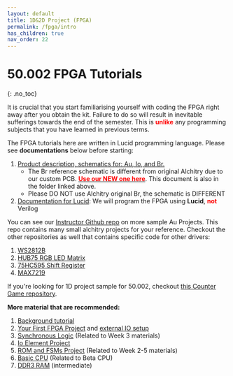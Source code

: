 ```yaml
---
layout: default
title: 1D&2D Project (FPGA)
permalink: /fpga/intro
has_children: true
nav_order: 22
---
```


# 50.002 FPGA Tutorials
{: .no_toc}

It is crucial that you start familiarising yourself with coding the FPGA right away after you obtain the kit. Failure to do so will result in inevitable sufferings towards the end of the semester. This is <span style="color:red; font-weight: bold;">unlike</span> any programming subjects that you have learned in previous terms.

The FPGA tutorials here are written in Lucid programming language. Please see **documentations** below before starting:
1. [Product description, schematics for: Au, Io, and Br. ](https://drive.google.com/drive/folders/1p8nP67o50hCzpcxhIxo2FYi0QfdDwFc2?usp=sharing)
   * The Br reference schematic is different from original Alchitry due to our custom PCB. [<span style="color:red; font-weight: bold;">Use our NEW one here</span>](https://drive.google.com/file/d/1T3Vth8YpqDq1iOcPEW6TWjwVH0-h-59C/view?usp=sharing). This document is also in the folder linked above. 
   * Please DO NOT use Alchitry original Br, the schematic is DIFFERENT
2. [Documentation for Lucid](https://drive.google.com/file/d/1QTdpkAp4nvukr1wNFe2W0YeYBmvZY1Am/view?usp=sharing): We will program the FPGA using **Lucid**, <span style="color:red; font-weight: bold;">not</span> Verilog
  


You can see our [Instructor Github repo](https://github.com/natalieagus/SampleAlchitryProjects) on more sample Au Projects. This repo contains many small alchitry projects for your reference. Checkout the other repositories as well that contains specific code for other drivers:

1. [WS2812B](https://github.com/natalieagus/ws2812b)
2. [HUB75 RGB LED Matrix](https://github.com/natalieagus/rgbledmatrix)
3. [75HC595 Shift Register](https://github.com/natalieagus/74hc595)
4. [MAX7219](https://github.com/natalieagus/max7219)

If you're looking for 1D project sample for 50.002, checkout [this Counter Game repository](https://github.com/natalieagus/counter-game).


**More material that are recommended:**
1. [Background tutorial](https://alchitry.com/tutorials/background/)
2. [Your First FPGA Project](https://alchitry.com/tutorials/lucid_v1/your-first-fpga-project/) and [external IO setup](https://learn.sparkfun.com/tutorials/external-io-and-metastability/all) 
3. [Synchronous Logic](https://alchitry.com/tutorials/lucid_v1/synchronous-logic/) (Related to Week 3 materials)
4. [Io Element Project](https://alchitry.com/tutorials/lucid_v1/io-element/)
5. [ROM and FSMs Project](https://alchitry.com/tutorials/lucid_v1/roms-and-fsms/) (Related to Week 2-5 materials)
6. [Basic CPU](https://alchitry.com/tutorials/lucid_v1/hello-your-name-here/)  (Related to Beta CPU)
7. [DDR3 RAM](https://alchitry.com/tutorials/lucid_v1/ddr3-memory/) (intermediate) 